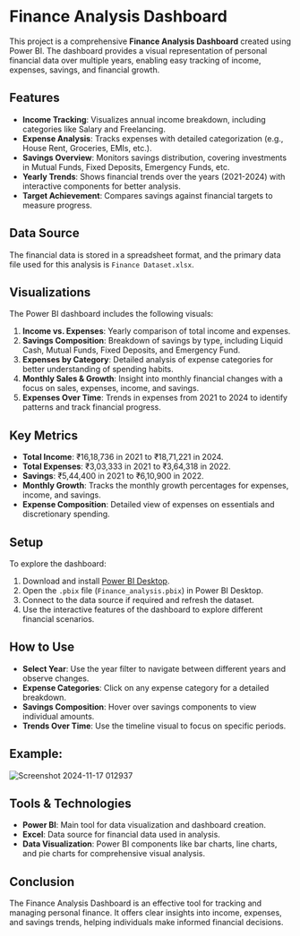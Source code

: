 # Finance Analysis Dashboard

This project is a comprehensive **Finance Analysis Dashboard** created using Power BI. The dashboard provides a visual representation of personal financial data over multiple years, enabling easy tracking of income, expenses, savings, and financial growth.

## Features

- **Income Tracking**: Visualizes annual income breakdown, including categories like Salary and Freelancing.
- **Expense Analysis**: Tracks expenses with detailed categorization (e.g., House Rent, Groceries, EMIs, etc.).
- **Savings Overview**: Monitors savings distribution, covering investments in Mutual Funds, Fixed Deposits, Emergency Funds, etc.
- **Yearly Trends**: Shows financial trends over the years (2021-2024) with interactive components for better analysis.
- **Target Achievement**: Compares savings against financial targets to measure progress.

## Data Source

The financial data is stored in a spreadsheet format, and the primary data file used for this analysis is `Finance Dataset.xlsx`.

## Visualizations

The Power BI dashboard includes the following visuals:

1. **Income vs. Expenses**: Yearly comparison of total income and expenses.
2. **Savings Composition**: Breakdown of savings by type, including Liquid Cash, Mutual Funds, Fixed Deposits, and Emergency Fund.
3. **Expenses by Category**: Detailed analysis of expense categories for better understanding of spending habits.
4. **Monthly Sales & Growth**: Insight into monthly financial changes with a focus on sales, expenses, income, and savings.
5. **Expenses Over Time**: Trends in expenses from 2021 to 2024 to identify patterns and track financial progress.

## Key Metrics

- **Total Income**: ₹16,18,736 in 2021 to ₹18,71,221 in 2024.
- **Total Expenses**: ₹3,03,333 in 2021 to ₹3,64,318 in 2022.
- **Savings**: ₹5,44,400 in 2021 to ₹6,10,900 in 2022.
- **Monthly Growth**: Tracks the monthly growth percentages for expenses, income, and savings.
- **Expense Composition**: Detailed view of expenses on essentials and discretionary spending.

## Setup

To explore the dashboard:

1. Download and install [Power BI Desktop](https://powerbi.microsoft.com/desktop/).
2. Open the `.pbix` file (`Finance_analysis.pbix`) in Power BI Desktop.
3. Connect to the data source if required and refresh the dataset.
4. Use the interactive features of the dashboard to explore different financial scenarios.

## How to Use

- **Select Year**: Use the year filter to navigate between different years and observe changes.
- **Expense Categories**: Click on any expense category for a detailed breakdown.
- **Savings Composition**: Hover over savings components to view individual amounts.
- **Trends Over Time**: Use the timeline visual to focus on specific periods.
## Example:
![Screenshot 2024-11-17 012937](https://github.com/user-attachments/assets/e6b2b20d-42f4-4391-a5de-6cadc22471d0)

## Tools & Technologies

- **Power BI**: Main tool for data visualization and dashboard creation.
- **Excel**: Data source for financial data used in analysis.
- **Data Visualization**: Power BI components like bar charts, line charts, and pie charts for comprehensive visual analysis.

## Conclusion

The Finance Analysis Dashboard is an effective tool for tracking and managing personal finance. It offers clear insights into income, expenses, and savings trends, helping individuals make informed financial decisions.

